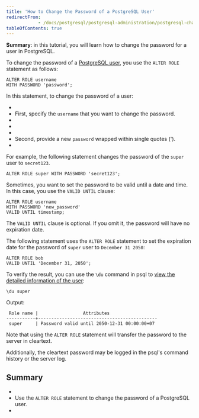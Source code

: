 ```yaml
---
title: 'How to Change the Password of a PostgreSQL User'
redirectFrom: 
            - /docs/postgresql/postgresql-administration/postgresql-change-password/
tableOfContents: true
---
```



**Summary**: in this tutorial, you will learn how to change the password for a user in PostgreSQL.





To change the password of a [PostgreSQL user](https://www.postgresqltutorial.com/postgresql-administration/postgresql-roles/), you use the `ALTER ROLE` statement as follows:





```
ALTER ROLE username
WITH PASSWORD 'password';
```





In this statement, to change the password of a user:





- 
- First, specify the `username` that you want to change the password.
- 
-
- 
- Second, provide a new `password` wrapped within single quotes (').
- 





For example, the following statement changes the password of the `super` user to `secret123`.





```
ALTER ROLE super WITH PASSWORD 'secret123';
```





Sometimes, you want to set the password to be valid until a date and time. In this case, you use the `VALID UNTIL` clause:





```
ALTER ROLE username
WITH PASSWORD 'new_password'
VALID UNTIL timestamp;
```





The `VALID UNTIL` clause is optional. If you omit it, the password will have no expiration date.





The following statement uses the `ALTER ROLE` statement to set the expiration date for the password of `super` user to `December 31 2050`:





```
ALTER ROLE bob
VALID UNTIL 'December 31, 2050';
```





To verify the result, you can use the `\du` command in psql to [view the detailed information of the user](https://www.postgresqltutorial.com/postgresql-administration/postgresql-list-users/):





```
\du super
```





Output:





```
 Role name |                 Attributes
-----------+---------------------------------------------
 super     | Password valid until 2050-12-31 00:00:00+07
```





Note that using the `ALTER ROLE` statement will transfer the password to the server in cleartext.





Additionally, the cleartext password may be logged in the psql's command history or the server log.





## Summary





- 
- Use the `ALTER ROLE` statement to change the password of a PostgreSQL user.
- 



